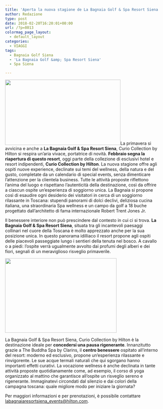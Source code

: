 ```yaml
---
title: 'Aperta la nuova stagione de La Bagnaia Golf & Spa Resort Siena'
author: Redazione
type: post
date: 2018-02-20T16:20:01+00:00
url: /?p=8013
colormag_page_layout:
  - default_layout
categories:
  - VIAGGI
tags:
  - Bagnaia Golf Siena
  - 'La Bagnaia Golf &amp; Spa Resort Siena'
  - Spa Siena

---
```

<img decoding="async" loading="lazy" class=" wp-image-8016 alignleft" src="https://progressonline.it/wp-content/uploads/2018/02/image016-300x169.jpg" alt="" width="378" height="214" />La primavera si avvicina e anche a **La Bagnaia Golf & Spa Resort Siena**, Curio Collection by Hilton si respira un’aria vivace, portatrice di novità. **Febbraio segna la riapertura di questo resort**, oggi parte della collezione di esclusivi hotel e resort indipendenti, **Curio Collection by Hilton**. La nuova stagione offre agli ospiti nuove experience, declinate sui temi del wellness, della natura e del gusto, completate da un calendario di special events, senza dimenticare l&#8217;attenzione per la clientela business. Tutte le attività proposte riflettono l’anima del luogo e rispettano l’autenticità della destinazione, così da offrire a ciascun ospite un’esperienza di soggiorno unica. La Bagnaia si propone così di esaudire ogni desiderio dei visitatori in cerca di un soggiorno rilassante in Toscana: stupendi panorami di dolci declivi, deliziosa cucina italiana, una straordinaria Spa wellness e un campo da golf a 18 buche progettato dall’architetto di fama internazionale Robert Trent Jones Jr.

Il benessere interiore non può prescindere dal contesto in cui ci si trova. **La Bagnaia Golf & Spa Resort Siena**, situata tra gli incantevoli paesaggi collinari nel cuore della Toscana è molto apprezzato anche per la sua posizione unica. In questo panorama idilliaco il resort propone agli ospiti delle piacevoli passeggiate lungo i sentieri della tenuta nel bosco. A cavallo o a piedi: l’ospite verrà ugualmente avvolto dai profumi degli alberi e dei fiori, segnali di un meraviglioso risveglio primaverile.

<img decoding="async" loading="lazy" class=" wp-image-8014 alignright" src="https://progressonline.it/wp-content/uploads/2018/02/image005.jpg" alt="" width="365" height="244" /> 

La Bagnaia Golf & Spa Resort Siena, Curio Collection by Hilton è la destinazione ideale per **concedersi una pausa rigenerante**. Innanzitutto grazie a The Buddha Spa by Clarins, il **centro benessere** ospitato all&#8217;interno del resort: moderno ed esclusivo, propone un’esperienza rilassante e rinvigorente. Le sue acque termali naturali che qui sgorgano hanno importanti effetti curativi. La vocazione wellness è anche declinata in tante attività proposte quotidianamente come, ad esempio, il corso di yoga organizzato al mattino che garantisce all&#8217;ospite un risveglio sereno e rigenerante. Immaginatevi circondati dal silenzio e dai colori della campagna toscana: quale migliore modo per iniziare la giornata?

Per maggiori informazioni e per prenotazioni, è possibile contattare labagnaiaresortsiena_events@hilton.com.

&nbsp;